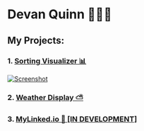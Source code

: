 # Devan Quinn 🙍🏻‍♂️

## My Projects:
### 1. [Sorting Visualizer 📊](https://eloquent-dubinsky-a90747.netlify.app/)
[![Screenshot](https://user-images.githubusercontent.com/62554326/110900653-178fae00-82d1-11eb-8605-41a0c566aef3.png "Sorting Visualizer Screenshot")](https://eloquent-dubinsky-a90747.netlify.app/)

### 2. [Weather Display ⛅️](https://devprojects-weather-devanquinn.vercel.app/)

### 3. [MyLinked.io 👋 [IN DEVELOPMENT]](https://mylinkedio.herokuapp.com/)


<!--
**DevanQuinn/DevanQuinn** is a ✨ _special_ ✨ repository because its `README.md` (this file) appears on your GitHub profile.

Here are some ideas to get you started:

- 🔭 I’m currently working on ...
- 🌱 I’m currently learning ...
- 👯 I’m looking to collaborate on ...
- 🤔 I’m looking for help with ...
- 💬 Ask me about ...
- 📫 How to reach me: ...
- 😄 Pronouns: ...
- ⚡ Fun fact: ...
-->

